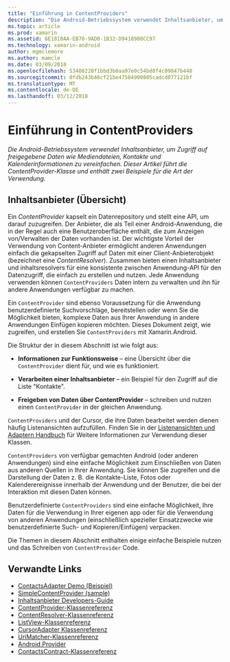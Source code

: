 ```yaml
---
title: "Einführung in ContentProviders"
description: "Die Android-Betriebssystem verwendet Inhaltsanbieter, um Zugriff auf freigegebene Daten wie Mediendateien, Kontakte und Kalenderinformationen zu vereinfachen. Dieser Artikel führt die ContentProvider-Klasse und enthält zwei Beispiele für die Art der Verwendung."
ms.topic: article
ms.prod: xamarin
ms.assetid: 6E1810AA-EB70-9AD0-1B32-D9418908CC97
ms.technology: xamarin-android
author: mgmclemore
ms.author: mamcle
ms.date: 03/09/2018
ms.openlocfilehash: 53408220f1bbd3b0aa97e0c54bd8f4c09847b448
ms.sourcegitcommit: 0fdb243b46cf21be47584900805cadcd077121bf
ms.translationtype: MT
ms.contentlocale: de-DE
ms.lasthandoff: 03/12/2018
---
```

# <a name="intro-to-contentproviders"></a>Einführung in ContentProviders

_Die Android-Betriebssystem verwendet Inhaltsanbieter, um Zugriff auf freigegebene Daten wie Mediendateien, Kontakte und Kalenderinformationen zu vereinfachen. Dieser Artikel führt die ContentProvider-Klasse und enthält zwei Beispiele für die Art der Verwendung._


## <a name="content-providers-overview"></a>Inhaltsanbieter (Übersicht)

Ein *ContentProvider* kapselt ein Datenrepository und stellt eine API, um darauf zuzugreifen. Der Anbieter, die als Teil einer Android-Anwendung, die in der Regel auch eine Benutzeroberfläche enthält, die zum Anzeigen von/Verwalten der Daten vorhanden ist. Der wichtigste Vorteil der Verwendung von Content-Anbieter ermöglicht anderen Anwendungen einfach die gekapselten Zugriff auf Daten mit einer Client-Anbieterobjekt (bezeichnet eine *ContentResolver*). Zusammen bieten einen Inhaltsanbieter und inhaltsresolvers für eine konsistente zwischen Anwendung-API für den Datenzugriff, die einfach zu erstellen und nutzen. Jede Anwendung verwenden können `ContentProviders` Daten intern zu verwalten und ihn für andere Anwendungen verfügbar zu machen.

Ein `ContentProvider` sind ebenso Voraussetzung für die Anwendung benutzerdefinierte Suchvorschläge, bereitstellen oder wenn Sie die Möglichkeit bieten, komplexe Daten aus Ihrer Anwendung in andere Anwendungen Einfügen kopieren möchten. Dieses Dokument zeigt, wie zugreifen, und erstellen Sie `ContentProviders` mit Xamarin.Android.

Die Struktur der in diesem Abschnitt ist wie folgt aus:

- **Informationen zur Funktionsweise** &ndash; eine Übersicht über die `ContentProvider` dient für, und wie es funktioniert.

- **Verarbeiten einer Inhaltsanbieter** &ndash; ein Beispiel für den Zugriff auf die Liste "Kontakte".

- **Freigeben von Daten über ContentProvider** &ndash; schreiben und nutzen einen `ContentProvider` in der gleichen Anwendung.

`ContentProviders` und der Cursor, die ihre Daten bearbeitet werden dienen häufig Listenansichten aufzufüllen. Finden Sie in der [Listenansichten und Adaptern Handbuch](~/android/user-interface/layouts/list-view/index.md) für Weitere Informationen zur Verwendung dieser Klassen.

`ContentProviders` von verfügbar gemachten Android (oder anderen Anwendungen) sind eine einfache Möglichkeit zum Einschließen von Daten aus anderen Quellen in Ihrer Anwendung. Sie können Sie zugreifen und die Darstellung der Daten z. B. die Kontakte-Liste, Fotos oder Kalenderereignisse innerhalb der Anwendung und der Benutzer, die bei der Interaktion mit diesen Daten können.

Benutzerdefinierte `ContentProviders` sind eine einfache Möglichkeit, Ihre Daten für die Verwendung in Ihrer eigenen app oder für die Verwendung von anderen Anwendungen (einschließlich spezieller Einsatzzwecke wie benutzerdefinierte Such- und Kopieren/Einfügen) verpacken.

Die Themen in diesem Abschnitt enthalten einige einfache Beispiele nutzen und das Schreiben von `ContentProvider` Code.



## <a name="related-links"></a>Verwandte Links

- [ContactsAdapter Demo (Beispiel)](https://developer.xamarin.com/samples/monodroid/PlatformFeatures/ContactsAdapterDemo/)
- [SimpleContentProvider (sample)](https://developer.xamarin.com/samples/monodroid/PlatformFeatures/SimpleContentProvider)
- [Inhaltsanbieter Developers-Guide](http://developer.android.com/guide/topics/providers/content-providers.html)
- [ContentProvider-Klassenreferenz](https://developer.xamarin.com/api/type/Android.Content.ContentProvider/)
- [ContentResolver-Klassenreferenz](https://developer.xamarin.com/api/type/Android.Content.ContentResolver/)
- [ListView-Klassenreferenz](https://developer.xamarin.com/api/type/Android.Widget.ListView/)
- [CursorAdapter Klassenreferenz](https://developer.xamarin.com/api/type/Android.Widget.CursorAdapter/)
- [UriMatcher-Klassenreferenz](https://developer.xamarin.com/api/type/Android.Content.UriMatcher/)
- [Android.Provider](https://developer.xamarin.com/api/namespace/Android.Provider/)
- [ContactsContract-Klassenreferenz](https://developer.xamarin.com/api/type/Android.Provider.ContactsContract/)
